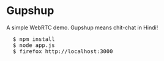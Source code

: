 Gupshup
=======

A simple WebRTC demo. Gupshup means chit-chat in Hindi!

<pre>
  $ npm install
  $ node app.js
  $ firefox http://localhost:3000
</pre>
